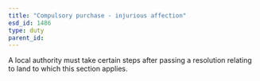 ```yaml
---
title: "Compulsory purchase - injurious affection"
esd_id: 1486
type: duty
parent_id:  
---
```


A local authority must take certain steps after passing a resolution relating to land to which this section applies.

